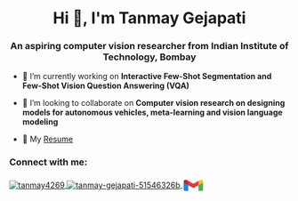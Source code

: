 <h1 align="center">Hi 👋, I'm Tanmay Gejapati</h1>
<h3 align="center">An aspiring computer vision researcher from Indian Institute of Technology, Bombay</h3>

- 🔭 I’m currently working on **Interactive Few-Shot Segmentation and Few-Shot Vision Question Answering (VQA)**

- 👯 I’m looking to collaborate on **Computer vision research on designing models for autonomous vehicles, meta-learning and vision language modeling**

- 📄 My [Resume](https://drive.google.com/file/d/13dTQhpBNhQmCAbZiGsedtsIxDDGzdGlU/view?usp=drive_link)

<h3 align="left">Connect with me:</h3>
<p align="left">
  <a href="https://twitter.com/tanmay4269" target="blank">
    <img align="center" src="https://raw.githubusercontent.com/rahuldkjain/github-profile-readme-generator/master/src/images/icons/Social/twitter.svg" alt="tanmay4269" height="30" width="40" />
  </a>
  <a href="https://linkedin.com/in/tanmay-gejapati-51546326b" target="blank">
    <img align="center" src="https://raw.githubusercontent.com/rahuldkjain/github-profile-readme-generator/master/src/images/icons/Social/linked-in-alt.svg" alt="tanmay-gejapati-51546326b" height="30" width="40" />
  </a>
  <a href="mailto:tanmay4269@gmail.com" target="blank">
    <img align="center" src="https://raw.githubusercontent.com/rahuldkjain/github-profile-readme-generator/master/src/images/icons/Social/gmail.svg" alt="tanmay4269@gmail.com" height="30" width="40" />
  </a>
</p>
